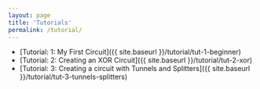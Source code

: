 ```yaml
---
layout: page
title: 'Tutorials'
permalink: /tutorial/
---
```


- [Tutorial: 1: My First Circuit]({{ site.baseurl }}/tutorial/tut-1-beginner)
- [Tutorial: 2: Creating an XOR Circuit]({{ site.baseurl }}/tutorial/tut-2-xor)
- [Tutorial: 3: Creating a circuit with Tunnels and Splitters]({{ site.baseurl }}/tutorial/tut-3-tunnels-splitters)

